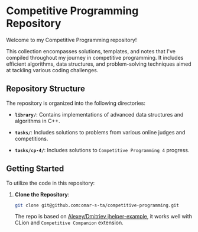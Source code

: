 # Competitive Programming Repository

Welcome to my Competitive Programming repository!

This collection encompasses solutions, templates, and notes that I've compiled throughout my journey in competitive programming. It includes efficient algorithms, data structures, and problem-solving techniques aimed at tackling various coding challenges.

## Repository Structure

The repository is organized into the following directories:

- **`library/`**: Contains implementations of advanced data structures and algorithms in C++.

- **`tasks/`**: Includes solutions to problems from various online judges and competitions.

- **`tasks/cp-4/`**: Includes solutions to `Competitive Programming 4` progress.

## Getting Started

To utilize the code in this repository:

1. **Clone the Repository**:
   ```bash
   git clone git@github.com:omar-s-ta/competitive-programming.git
   ```
   The repo is based on [Alexey/Dmitriev jhelper-example](https://github.com/AlexeyDmitriev/jhelper-example-project),
   it works well with CLion and `Competitive Companion` extension.
